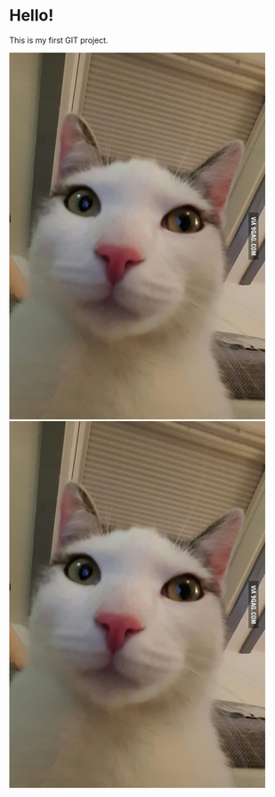 # Hello!

This is my first GIT project.

![Github Logo](https://github.com/kiirlstsebrakov/TA-21V-lihtsamad-rakendused/blob/main/a9Yv0NK_460s.jpg)
![Logo](/Images/CatPicture.jpg)